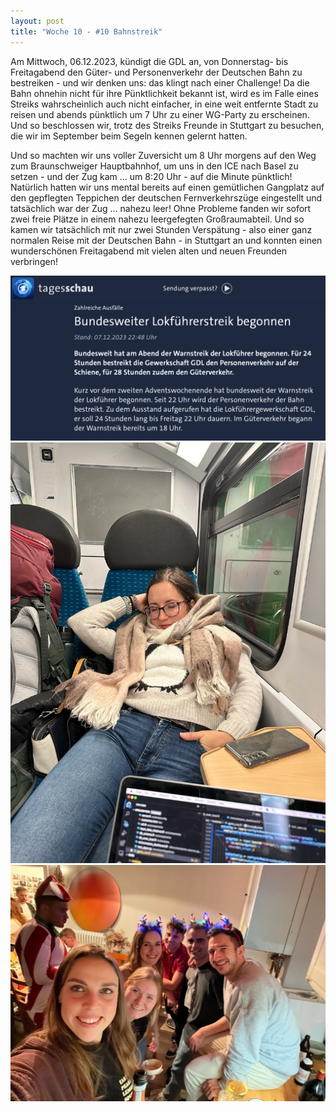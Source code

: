 ```yaml
---
layout: post
title: "Woche 10 - #10 Bahnstreik"
---
```


Am Mittwoch, 06.12.2023, kündigt die GDL an, von Donnerstag- bis Freitagabend den Güter- und Personenverkehr der Deutschen Bahn zu bestreiken - und wir denken uns: das klingt nach einer Challenge! Da die Bahn ohnehin nicht für ihre Pünktlichkeit bekannt ist, wird es im Falle eines Streiks wahrscheinlich auch nicht einfacher, in eine weit entfernte Stadt zu reisen und abends pünktlich um 7 Uhr zu einer WG-Party zu erscheinen. Und so beschlossen wir, trotz des Streiks Freunde in Stuttgart zu besuchen, die wir im September beim Segeln kennen gelernt hatten.

Und so machten wir uns voller Zuversicht um 8 Uhr morgens auf den Weg zum Braunschweiger Hauptbahnhof, um uns in den ICE nach Basel zu setzen - und der Zug kam ... um 8:20 Uhr - auf die Minute pünktlich! Natürlich hatten wir uns mental bereits auf einen gemütlichen Gangplatz auf den gepflegten Teppichen der deutschen Fernverkehrszüge eingestellt und tatsächlich war der Zug ... nahezu leer! Ohne Probleme fanden wir sofort zwei freie Plätze in einem nahezu leergefegten Großraumabteil. Und so kamen wir tatsächlich mit nur zwei Stunden Verspätung - also einer ganz normalen Reise mit der Deutschen Bahn - in Stuttgart an und konnten einen wunderschönen Freitagabend mit vielen alten und neuen Freunden verbringen!

![Zeitungsartikel Streik](/images/010_01.png)
![Julia topfit in der Bahn](/images/010_02.png)
![WG-Party in Stuttgart](/images/010_03.JPG)